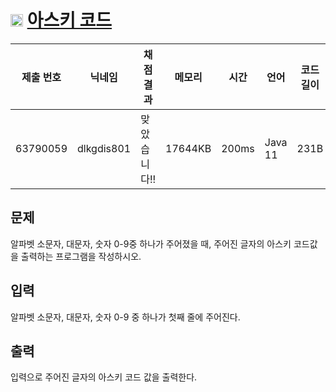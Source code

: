 # <img width="20px"  src="https://d2gd6pc034wcta.cloudfront.net/tier/1.svg" class="solvedac-tier"> [아스키 코드](https://www.acmicpc.net/problem/11654) 

| 제출 번호 | 닉네임 | 채점 결과 | 메모리 | 시간 | 언어 | 코드 길이 |
|---|---|---|---|---|---|---|
|63790059|dlkgdis801|맞았습니다!! |17644KB|200ms|Java 11|231B|

## 문제
<p>알파벳 소문자, 대문자, 숫자 0-9중 하나가 주어졌을 때, 주어진 글자의 아스키 코드값을 출력하는 프로그램을 작성하시오.</p>

## 입력
<p>알파벳 소문자, 대문자, 숫자 0-9 중 하나가 첫째 줄에 주어진다.</p>

## 출력
<p>입력으로 주어진 글자의 아스키 코드 값을 출력한다.</p>

